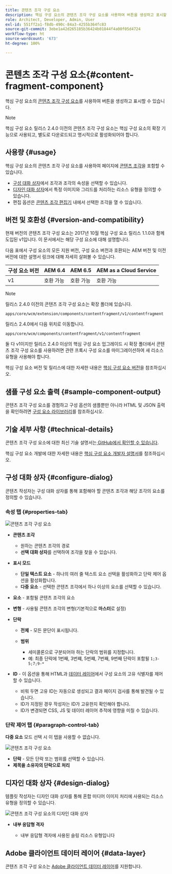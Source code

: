 ```yaml
---
title: 콘텐츠 조각 구성 요소
description: 핵심 구성 요소의 콘텐츠 조각 구성 요소를 사용하여 버튼을 생성하고 표시할 수 있습니다.
role: Architect, Developer, Admin, User
exl-id: 551ff2a1-f8db-490c-84a3-4255b364fc83
source-git-commit: 3ebe1a42d265185b36424b01844f4a00f05d4724
workflow-type: ht
source-wordcount: '673'
ht-degree: 100%

---
```


# 콘텐츠 조각 구성 요소{#content-fragment-component}

핵심 구성 요소의 [콘텐츠 조각 구성 요소](https://docs.adobe.com/content/help/en/experience-manager-cloud-service/assets/content-fragments/content-fragments.html)를 사용하여 버튼을 생성하고 표시할 수 있습니다.

>[!NOTE]
>
>핵심 구성 요소 릴리스 2.4.0 이전의 콘텐츠 조각 구성 요소는 핵심 구성 요소의 확장 기능으로 사용되고, 별도로 다운로드되고 명시적으로 활성화되어야 합니다.

## 사용량 {#usage}

핵심 구성 요소의 콘텐츠 조각 구성 요소를 사용하여 페이지에 [콘텐츠 조각](https://docs.adobe.com/content/help/en/experience-manager-cloud-service/assets/content-fragments/content-fragments.html)을 포함할 수 있습니다.

* [구성 대화 상자](#configure-dialog)에서 조각과 조각의 속성을 선택할 수 있습니다.
* [디자인 대화 상자](#design-dialog)에서 특정 이미지와 그리드를 처리하는 리소스 유형을 정의할 수 있습니다.
* 편집 옵션은 [콘텐츠 조각 편집기](https://docs.adobe.com/content/help/en/experience-manager-cloud-service/assets/content-fragments/content-fragments-variations.html) 내에서 선택한 조각을 열 수 있습니다.

## 버전 및 호환성 {#version-and-compatibility}

현재 버전의 콘텐츠 조각 구성 요소는 2017년 10월 핵심 구성 요소 릴리스 1.1.0과 함께 도입된 v1입니다. 이 문서에서는 해당 구성 요소에 대해 설명합니다.

다음 표에서 구성 요소의 모든 지원 버전, 구성 요소 버전과 호환되는 AEM 버전 및 이전 버전에 대한 설명서 링크에 대해 자세히 살펴볼 수 있습니다.

| 구성 요소 버전 | AEM 6.4 | AEM 6.5 | AEM as a Cloud Service |
|--- |--- |---|---|
| v1 | 호환 가능 | 호환 가능 | 호환 가능 |

>[!NOTE]
>
>릴리스 2.4.0 이전의 콘텐츠 조각 구성 요소는 확장 폴더에 있습니다.
>
> `apps/core/wcm/extension/components/contentfragment/v1/contentfragment`
> 
>릴리스 2.4.0에서 다음 위치로 이동합니다.
>
>`apps/core/wcm/components/contentfragment/v1/contentfragment`
>
>둘 다 v1이지만 릴리스 2.4.0 이상의 핵심 구성 요소 업그레이드 시 확장 폴더에서 콘텐츠 조각 구성 요소를 사용하려면 관련 프록시 구성 요소를 마이그레이션하여 새 리소스 유형을 사용해야 합니다.

핵심 구성 요소 버전 및 릴리스에 대한 자세한 내용은 [핵심 구성 요소 버전](/help/versions.md)을 참조하십시오.

## 샘플 구성 요소 출력 {#sample-component-output}

콘텐츠 조각 구성 요소를 경험하고 구성 옵션의 샘플뿐만 아니라 HTML 및 JSON 출력을 확인하려면 [구성 요소 라이브러리](https://adobe.com/go/aem_cmp_library_cf_kr)를 참조하십시오.

## 기술 세부 사항 {#technical-details}

콘텐츠 조각 구성 요소에 대한 최신 기술 설명서는[ GitHub에서 확인할 수 있습니다](https://adobe.com/go/aem_cmp_tech_cf_v1_kr).

핵심 구성 요소 개발에 대한 자세한 내용은 [핵심 구성 요소 개발자 설명서](/help/developing/overview.md)를 참조하십시오.

## 구성 대화 상자 {#configure-dialog}

콘텐츠 작성자는 구성 대화 상자를 통해 포함해야 할 콘텐츠 조각과 해당 조각의 요소를 정의할 수 있습니다.

### 속성 탭 {#properties-tab}

![콘텐츠 조각 구성 요소](/help/assets/content-fragment-edit-properties.png)

* **콘텐츠 조각**

   * 원하는 콘텐츠 조각의 경로
   * **선택 대화 상자**&#x200B;를 선택하여 조각을 찾을 수 있습니다.

* **표시 모드**
   * **단일 텍스트 요소** - 하나의 여러 줄 텍스트 요소 선택을 활성화하고 단락 제어 옵션을 활성화합니다.
   * **다중 요소** - 선택한 콘텐츠 조각에서 하나 이상의 요소를 선택할 수 있습니다.
* **요소** - 포함될 콘텐츠 조각의 요소
* **변형** - 사용될 콘텐츠 조각의 변형(기본적으로 **마스터**&#x200B;로 설정)

* **단락**

   * **전체** - 모든 문단이 표시됩니다.
   * **범위**

      * 세미콜론으로 구분되어야 하는 단락의 범위를 지정합니다.
      * 예: 최종 단락에 1번째, 3번쨰, 5번쨰, 7번째, 9번째 단락이 포함될 `1;3-5;7;9-*`
* **ID** - 이 옵션을 통해 HTML과 [데이터 레이어](/help/developing/data-layer/overview.md)에서 구성 요소의 고유 식별자를 제어할 수 있습니다.
   * 비워 두면 고유 ID는 자동으로 생성되고 결과 페이지 검사를 통해 발견될 수 있습니다.
   * ID가 지정된 경우 작성자는 ID가 고유한지 확인해야 합니다.
   * ID가 변경되면 CSS, JS 및 데이터 레이어 추적에 영향을 미칠 수 있습니다.

### 단락 제어 탭 {#paragraph-control-tab}

**다중 요소** 모드 선택 시 이 탭을 사용할 수 없습니다.

![콘텐츠 조각 구성 요소](/help/assets/content-fragment-edit-paragraph.png)

* **단락** - 모든 단락 또는 범위를 선택할 수 있습니다.
* **제목을 소유자의 단락으로 처리**

## 디자인 대화 상자 {#design-dialog}

템플릿 작성자는 디자인 대화 상자를 통해 혼합 미디어 이미지 처리에 사용되는 리소스 유형을 정의할 수 있습니다.

![콘텐츠 조각 구성 요소의 디자인 대화 상자](/help/assets/content-fragment-design.png)

* **내부 응답형 격자**

   * 내부 응답형 격자에 사용된 슬링 리소스 유형입니다

## Adobe 클라이언트 데이터 레이어 {#data-layer}

콘텐츠 조각 구성 요소는 [Adobe 클라이언트 데이터 레이어](/help/developing/data-layer/overview.md)를 지원합니다.
